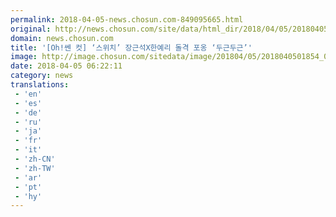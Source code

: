 ```yaml
---
permalink: 2018-04-05-news.chosun.com-849095665.html
original: http://news.chosun.com/site/data/html_dir/2018/04/05/2018040501921.html
domain: news.chosun.com
title: '[Oh!쎈 컷] ‘스위치’ 장근석X한예리 돌격 포옹 ‘두근두근’'
image: http://image.chosun.com/sitedata/image/201804/05/2018040501854_0.jpg
date: 2018-04-05 06:22:11
category: news
translations: 
 - 'en'
 - 'es'
 - 'de'
 - 'ru'
 - 'ja'
 - 'fr'
 - 'it'
 - 'zh-CN'
 - 'zh-TW'
 - 'ar'
 - 'pt'
 - 'hy'
---
```


